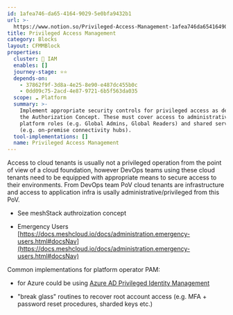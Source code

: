 ```yaml
---
id: 1afea746-da65-4164-9029-5e0bfa9432b1
url: >-
  https://www.notion.so/Privileged-Access-Management-1afea746da65416490295e0bfa9432b1
title: Privileged Access Management
category: Blocks
layout: CFMMBlock
properties:
  cluster: 🔐 IAM
  enables: []
  journey-stage: ⭐️⭐️
  depends-on:
    - 37862f9f-3d8a-4e25-8e90-e487dc455b0c
    - 0dd09c75-2acd-4e87-9721-6b5f563da035
  scope: ☁️ Platform
  summary: >-
    Implement appropriate security controls for privileged access as defined in
    the Authorization Concept. These must cover access to administrative cloud
    platform roles (e.g. Global Admins, Global Readers) and shared services
    (e.g. on-premise connectivity hubs).
  tool-implementations: []
  name: Privileged Access Management
---
```


Access to cloud tenants is usually not a privileged operation from the point of view of a cloud foundation, however DevOps teams using these cloud tenants need to be equipped with appropriate means to secure access to their environments. From DevOps team PoV cloud tenants are infrastructure and access to application infra is usally administrative/privileged from this PoV.

- See meshStack authroization concept

- Emergency Users [https://docs.meshcloud.io/docs/administration.emergency-users.html#docsNav](https://docs.meshcloud.io/docs/administration.emergency-users.html#docsNav)



Common implementations for platform operator PAM:

- for Azure could be using [Azure AD Privileged Identity Management](https://docs.microsoft.com/en-us/azure/active-directory/privileged-identity-management/pim-configure)

- "break glass" routines to recover root account access (e.g. MFA + password reset procedures, sharded keys etc.)

